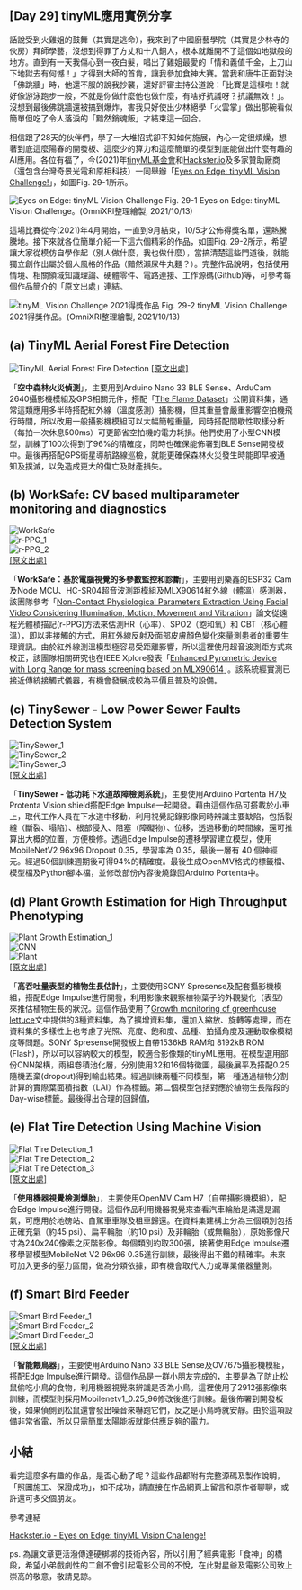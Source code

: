 ## [Day 29] tinyML應用實例分享

話說受到火雞姐的鼓舞（其實是逃命），我來到了中國廚藝學院（其實是少林寺的伙房）拜師學藝，沒想到得罪了方丈和十八銅人，根本就離開不了這個如地獄般的地方。直到有一天我傷心到一夜白髮，唱出了雞姐最愛的「情和義值千金，上刀山下地獄去有何憾！」才得到大師的首肯，讓我參加食神大賽。當我和唐牛正面對決「佛跳牆」時，他還不服的說我抄襲，還好評審主持公道說：「比賽是這樣啦！就好像游泳跑步一般，不就是你做什麼他也做什麼，有啥好抗議呀？抗議無效！」。沒想到最後佛跳牆還被搞到爆炸，害我只好使出少林絕學「火雲掌」做出那碗看似簡單但吃了令人落淚的「黯然銷魂飯」才結束這一回合。

相信跟了28天的伙伴們，學了一大堆招式卻不知如何施展，內心一定很煩燥，想著到底這麼陽春的開發板、這麼少的算力和這麼簡單的模型到底能做出什麼有趣的AI應用。各位有福了，今(2021)年[tinyML基金會](https://www.tinyml.org/)和[Hackster.io](https://www.hackster.io)及多家贊助廠商（還包含台灣奇景光電和原相科技）一同舉辦「[Eyes on Edge: tinyML Vision Challenge!](https://www.hackster.io/contests/tinyml-vision)」，如圖Fig. 29-1所示。

![Eyes on Edge: tinyML Vision Challenge](https://1.bp.blogspot.com/-LzXYKj9uOvY/YWZ99nNNH6I/AAAAAAAAE7E/MpYyLjTwFmQe53bYA-zFX5tb7Dj39CthQCLcBGAsYHQ/s1658/iThome_Day_29_Fig_01.jpg)
Fig. 29-1 Eyes on Edge: tinyML Vision Challenge。(OmniXRI整理繪製, 2021/10/13)

這場比賽從今(2021)年4月開始，一直到9月結束，10/5才公佈得獎名單，還熱騰騰地。接下來就各位簡單介紹一下這六個精彩的作品，如圖Fig. 29-2所示，希望讓大家從模仿自學作起（別人做什麼，我也做什麼），當搞清楚這些門道後，就能獨立創作出屬於個人風格的作品（黯然瀨尿牛丸麵？）。完整作品說明，包括使用情境、相關領域知識理論、硬體零件、電路連接、工作源碼(Github)等，可參考每個作品簡介的「原文出處」連結。

![tinyML Vision Challenge 2021得獎作品](https://1.bp.blogspot.com/-eRixsuu3JUY/YWaWUWtSAjI/AAAAAAAAE7M/FZNY4jbJ3MAxPud0IKcAxXxGdS-gWONCwCLcBGAsYHQ/s1658/iThome_Day_29_Fig_02.jpg)
Fig. 29-2 tinyML Vision Challenge 2021得獎作品。(OmniXRI整理繪製, 2021/10/13)

## (a) TinyML Aerial Forest Fire Detection

![TinyML Aerial Forest Fire Detection](https://hackster.imgix.net/uploads/attachments/1350890/_TChJMhfSER.blob?auto=compress%2Cformat&w=900&h=675&fit=min)
[[原文出處]](https://www.hackster.io/team-sol/tinyml-aerial-forest-fire-detection-78ec6b)  

「**空中森林火災偵測**」，主要用到Arduino Nano 33 BLE Sense、ArduCam 2640攝影機模組及GPS相關元件，搭配「[The Flame Dataset](https://github.com/AlirezaShamsoshoara/Fire-Detection-UAV-Aerial-Image-Classification-Segmentation-UnmannedAerialVehicle)」公開資料集，通常這類應用多半時搭配紅外線（溫度感測）攝影機，但其重量會嚴重影響空拍機飛行時間，所以改用一般攝影機模組可以大幅簡輕重量，同時搭配間歇性取樣分析（每拍一次休息500ms）可更節省空拍機的電力耗損。他們使用了小型CNN模型，訓練了100次得到了96%的精確度，同時也確保能佈署到BLE Sense開發板中。最後再搭配GPS衛星導航路線巡檢，就能更確保森林火災發生時能即早被通知及撲滅，以免造成更大的傷亡及財產損失。

## (b) WorkSafe: CV based multiparameter monitoring and diagnostics

![WorkSafe](https://hackster.imgix.net/uploads/attachments/1346542/_zNPTmdfgDc.blob?auto=compress%2Cformat&w=900&h=675&fit=min)  
![r-PPG_1](https://hackster.imgix.net/uploads/attachments/1350172/image_Td8KtJ0q4L.png?auto=compress%2Cformat&w=1280&h=960&fit=max)  
![r-PPG_2](https://hackster.imgix.net/uploads/attachments/1350672/spo2_algo_JDL6rcHNmh.png?auto=compress%2Cformat&w=740&h=555&fit=max)  
[[原文出處]](https://www.hackster.io/TheBluePhoenix/worksafe-cv-based-multiparameter-monitoring-and-diagnostics-bdf042) 

「**WorkSafe：基於電腦視覺的多參數監控和診斷**」，主要用到樂鑫的ESP32 Cam及Node MCU、HC-SR04超音波測距模組及MLX90614紅外線（體溫）感測器，該團隊參考「[Non-Contact Physiological Parameters Extraction Using Facial Video Considering Illumination, Motion, Movement and Vibration](https://ieeexplore.ieee.org/stamp/stamp.jsp?arnumber=8715455)」論文從遠程光體積描記(r-PPG)方法來估測HR（心率）、SPO2（飽和氧）和 CBT（核心體溫），即以非接觸的方式，用紅外線反射及面部皮膚顏色變化來量測患者的重要生理資訊。由於紅外線測溫模型極容易受距離影響，所以這裡使用超音波測距方式來校正，該團隊相關研究也在IEEE Xplore發表「[Enhanced Pyrometric device with Long Range for mass screening based on MLX90614](https://ieeexplore.ieee.org/document/9487689)」。該系統經實測已接近傳統接觸式儀器，有機會發展成較為平價且普及的設備。

## (c) TinySewer - Low Power Sewer Faults Detection System

![TinySewer_1](https://hackster.imgix.net/uploads/attachments/1349700/_GHTrbZB2ar.blob?auto=compress%2Cformat&w=900&h=675&fit=min)  
![TinySewer_2](https://hackster.imgix.net/uploads/attachments/1346223/scale_5vvLTBTdXe.png?auto=compress%2Cformat&w=740&h=555&fit=max)  
![TinySewer_3](https://hackster.imgix.net/uploads/attachments/1346274/type_PSaRNyoPZH.png?auto=compress%2Cformat&w=740&h=555&fit=max)  
[[原文出處]](https://www.hackster.io/lurst811/tinysewer-low-power-sewer-faults-detection-system-64cd67) 

「**TinySewer - 低功耗下水道故障檢測系統**」，主要使用Arduino Portenta H7及Protenta Vision shield搭配Edge Impulse一起開發。藉由這個作品可搭載於小車上，取代工作人員在下水道中移動，利用視覺記錄影像同時辨識主要缺陷，包括裂縫（斷裂、塌陷）、根部侵入、阻塞（障礙物）、位移，透過移動的時間線，還可推算出大概的位置，方便檢修。透過Edge Impulse的遷移學習建立模型，使用MobileNetV2 96x96 Dropout 0.35，學習率為 0.35，最後一層有 40 個神經元。經過50個訓練週期後可得94%的精確度。最後生成OpenMV格式的標籤檔、模型檔及Python腳本檔，並修改部份內容後燒錄回Arduino Portenta中。

## (d) Plant Growth Estimation for High Throughput Phenotyping

![Plant Growth Estimation_1](https://hackster.imgix.net/uploads/attachments/1328800/_kC1zRrMZKG.blob?auto=compress%2Cformat&w=900&h=675&fit=min)  
![CNN](https://hackster.imgix.net/uploads/attachments/1347042/biomass_(1)_i5hTuw9OtN.jpg?auto=compress%2Cformat&w=740&h=555&fit=max)  
![Plant](https://hackster.imgix.net/uploads/attachments/1348504/biomass_(3)_xA29jFF2Xn.jpg?auto=compress%2Cformat&w=740&h=555&fit=max)  
[[原文出處]](https://www.hackster.io/dhruvsheth_/plant-growth-estimation-for-high-throughput-phenotyping-ba960a)  

「**高吞吐量表型的植物生長估計**」，主要使用SONY Spresense及配套攝影機模組，搭配Edge Impulse進行開發，利用影像來觀察植物葉子的外觀變化（表型）來推估植物生長的狀況。這個作品使用了[Growth monitoring of greenhouse lettuce](https://www.nature.com/articles/s41438-020-00345-6#Abs1)文中提供的3種資料集，為了擴增資料集，還加入縮放、旋轉等處理，而在資料集的多樣性上也考慮了光照、亮度、飽和度、品種、拍攝角度及運動取像模糊度等問題。SONY Spresense開發板上自帶1536kB RAM和 8192kB ROM (Flash)，所以可以容納較大的模型，較適合影像類的tinyML應用。在模型選用部份CNN架構，兩組卷積池化層，分別使用32和16個特徵圖，最後展平及搭配0.25隨機丟棄(dropout)得到輸出結果。經過訓練兩種不同模型，第一種通過植物分割計算的實際葉面積指數（LAI）作為標籤。第二個模型包括對應於植物生長階段的Day-wise標籤。最後得出合理的回歸值，

## (e) Flat Tire Detection Using Machine Vision

![Flat Tire Detection_1](https://hackster.imgix.net/uploads/attachments/1349547/output-onlinegiftools_(1)_y1hWcN8tRj.gif?auto=format%2Ccompress&gifq=35&w=900&h=675&fit=min&fm=mp4)  
![Flat Tire Detection_2](https://hackster.imgix.net/uploads/attachments/1336988/untitled_presentation_(5)_ZUcOS2q4Pp.png?auto=compress%2Cformat&w=740&h=555&fit=max)  
![Flat Tire Detection_3](https://hackster.imgix.net/uploads/attachments/1339597/collage_DOFKX1uZ3U.png?auto=compress%2Cformat&w=740&h=555&fit=max)  
[[原文出處]](https://www.hackster.io/rhammell/flat-tire-detection-using-machine-vision-8a7b03) 

「**使用機器視覺檢測爆胎**」，主要使用OpenMV Cam H7（自帶攝影機模組），配合Edge Impulse進行開發。這個作品利用機器視覺來查看汽車輪胎是滿還是漏氣，可應用於地磅站、自駕車車隊及租車歸還。在資料集建構上分為三個類別包括正確充氣（約45 psi）、扁平輪胎（約10 psi）及非輪胎（或無輪胎），原始影像尺寸為240x240像素之灰階影像。每個類別約取300張，接著使用Edge Impulse遷移學習模型MobileNet V2 96x96 0.35進行訓練，最後得出不錯的精確率。未來可加入更多的壓力區間，做為分類依據，即有機會取代人力或專業儀器量測。

## (f) Smart Bird Feeder

![Smart Bird Feeder_1](https://hackster.imgix.net/uploads/attachments/1358955/_q2JcQGlcbP.blob?auto=compress%2Cformat&w=900&h=675&fit=min)  
![Smart Bird Feeder_2](https://hackster.imgix.net/uploads/attachments/1335904/img_6095_uAYperkclx.JPG?auto=compress%2Cformat&w=740&h=555&fit=max)  
![Smart Bird Feeder_3](https://hackster.imgix.net/uploads/attachments/1349848/solar_power_DW2ijb2ENX.png)  
[[原文出處]](https://www.hackster.io/ariela-anna-audrey-nathan-tianlang-haoming-eric-edward-tara/smart-bird-feeder-1f5591)  

「**智能餵鳥器**」，主要使用Arduino Nano 33 BLE Sense及OV7675攝影機模組，搭配Edge Impulse進行開發。這個作品是一群小朋友完成的，主要是為了防止松鼠偷吃小鳥的食物，利用機器視覺來辨識是否為小鳥。這裡使用了2912張影像來訓練，而模型則採用Mobilenetv1_0.25_96修改後進行訓練。最後佈署到開發板後，如果偵側到松鼠還會發出噪音來嚇跑它們，反之是小鳥時就安靜。由於這項設備非常省電，所以只需簡單太陽能板就能供應足夠的電力。

## 小結

看完這麼多有趣的作品，是否心動了呢？這些作品都附有完整源碼及製作說明，「照圖施工、保證成功」，如不成功，請直接在作品網頁上留言和原作者聊聊，或許還可多交個朋友。

參考連結

[Hackster.io - Eyes on Edge: tinyML Vision Challenge!](https://www.hackster.io/contests/tinyml-vision)  

ps. 為讓文章更活潑傳達硬梆梆的技術內容，所以引用了經典電影「食神」的橋段，希望小弟戲劇性的二創不會引起電影公司的不悅，在此對星爺及電影公司致上崇高的敬意，敬請見諒。

